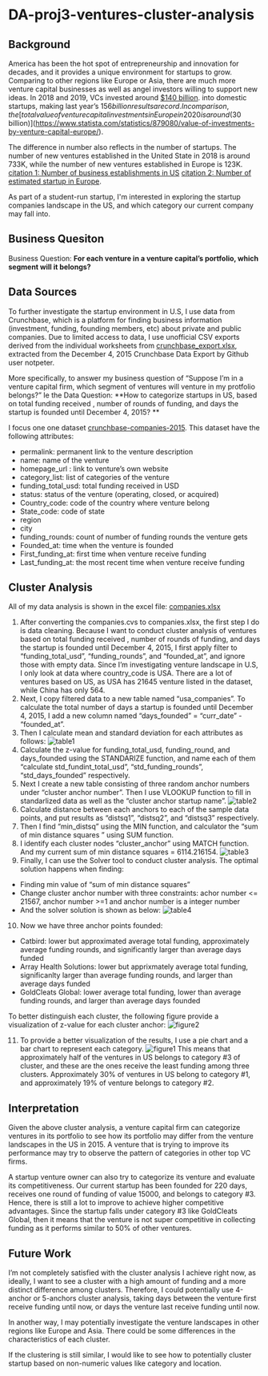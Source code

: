 # DA-proj3-ventures-cluster-analysis

## Background 
America has been the hot spot of entrepreneurship and innovation for decades, and it provides a unique environment for startups to grow. Comparing to other regions like Europe or Asia, there are much more venture capital businesses as well as angel investors willing to support new ideas. In 2018 and 2019, VCs invested around [$140 billion](https://techcrunch.com/2021/01/19/in-2020-vcs-invested-428m-into-us-based-startups-every-day/#:~:text=In%202018%20and%202019%2C%20VCs,and%20later%2Dstage%20in%20focus). into domestic startups, making last year’s $156 billion results a record. In comparison, the [total value of venture capital investments in Europe in 2020 is around (30$ billion)](https://www.statista.com/statistics/879080/value-of-investments-by-venture-capital-europe/). 

The difference in number also reflects in the number of startups. The number of new ventures established in the United State in 2018 is around 733K, while the number of new ventures established in Europe is 123K. [citation 1: Number of business establishments in US](https://www.statista.com/statistics/235494/new-entrepreneurial-businesses-in-the-us/) [citation 2: Number of estimated startup in Europe](https://medium.com/glassdollar/estimating-the-number-of-startups-in-europe-5d28286307f8). 

As part of a student-run startup, I'm interested in exploring the startup companies landscape in the US, and which category our current company may fall into. 

## Business Quesiton 
Business Question: __For each venture in a venture capital’s portfolio, which segment will it belongs?__

## Data Sources 
To further investigate the startup environment in U.S, I use data from Crunchbase, which is a platform for finding business information (investment, funding, founding members, etc) about private and public companies. Due to limited access to data, I use unofficial CSV exports derived from the individual worksheets from [crunchbase_export.xlsx](https://github.com/notpeter/crunchbase-data), extracted from the December 4, 2015 Crunchbase Data Export by Github user notpeter. 

More specifically, to answer my business question of “Suppose I’m in a venture capital firm, which segment of ventures will venture in my protfolio belongs?”
Ie the Data Question: **How to categorize startups in US, based on total funding received , number of rounds of funding, and days the startup is founded until December 4, 2015? ** 

 I focus one one dataset [crunchbase-companies-2015](https://github.com/sophiaxuu/DA-proj3-ventures-cluster-analysis/blob/main/companies.csv). This dataset have the following attributes: 
- permalink: permanent link to the venture description 
- name: name of the venture 
- homepage_url	: link to venture’s own website
- category_list: list of categories of the venture
- funding_total_usd: total funding received in USD 
- status: status of the venture (operating, closed, or acquired) 	
- Country_code: code of the country where venture belong
- State_code: code of state
- region	
- city	
- funding_rounds: count of number of funding rounds the venture gets
- Founded_at: time when the venture is founded 
- First_funding_at: first time when venture receive funding
- Last_funding_at: the most recent time when venture receive funding

## Cluster Analysis 
All of my data analysis is shown in the excel file: [companies.xlsx](https://github.com/sophiaxuu/DA-proj3-ventures-cluster-analysis/blob/main/companies.xlsx)

1. After converting the companies.cvs to companies.xlsx, the first step I do is data cleaning. Because I want to conduct cluster analysis of ventures based on total funding received , number of rounds of funding, and days the startup is founded until December 4, 2015, I first apply filter to “funding_total_usd”, “funding_rounds”, and “founded_at”, and ignore those with empty data. Since I’m investigating venture landscape in U.S, I only look at data where country_code is USA. There are a lot of ventures based on US, as USA has 21645 venture listed in the dataset, while China has only 564.  
2. Next, I copy filtered data to a new table named “usa_companies”. To calculate the total number of days a startup is founded until December 4, 2015, I add a new column named “days_founded” = “curr_date” - “founded_at”. 
3. Then I calculate mean and standard deviation for each attributes as follows: ![table1](https://github.com/sophiaxuu/DA-proj3-ventures-cluster-analysis/blob/main/table1.png)
4. Calculate the z-value for funding_total_usd, funding_round, and days_founded using the STANDARIZE function, and name each of them “calculate std_fundint_total_usd”, “std_funding_rounds”, “std_days_founded” respectively. 
5. Next I create a new table consisting of three random anchor numbers under “cluster anchor number”. Then I use VLOOKUP function to fill in standarlized data as well as the “cluster anchor startup name”. ![table2](https://github.com/sophiaxuu/DA-proj3-ventures-cluster-analysis/blob/main/table2.png)
6. Calculate distance between each anchors to each of the sample data points, and put results as “distsq1”, “distsq2”, and “distsq3” respectively.
7. Then I find “min_distsq” using the MIN function, and calculator the “sum of min distance squares ” using SUM function.
8. I identify each cluster nodes “cluster_anchor” using MATCH function. And my current sum of min distance squares = 6114.216154. ![table3](https://github.com/sophiaxuu/DA-proj3-ventures-cluster-analysis/blob/main/table3.png)
9. Finally, I can use the Solver tool to conduct cluster analysis. The optimal solution happens when finding: 
* Finding min value of “sum of min distance squares” 
* Change cluster anchor number with three constraints: achor number <= 21567, anchor number >=1 and anchor number is a integer number 
* And the solver solution is shown as below: 
![table4](https://github.com/sophiaxuu/DA-proj3-ventures-cluster-analysis/blob/main/table4.png)
10. Now we have three anchor points founded: 
* Catbird: lower but approximated average total funding, approximately average funding rounds, and significantly larger than average days funded 
* Array Health Solutions: lower but apprixmately average total funding, significanlty larger than average funding rounds, and larger than average days funded
* GoldCleats Global: lower average total funding, lower than average funding rounds, and larger than average days founded

To better distinguish each cluster, the following figure provide a visualization of z-value for each cluster anchor: 
![figure2](https://github.com/sophiaxuu/DA-proj3-ventures-cluster-analysis/blob/main/fig2.png)


11. To provide a better visualization of the results, I use a pie chart and a bar chart to represent each category. ![figure1](https://github.com/sophiaxuu/DA-proj3-ventures-cluster-analysis/blob/main/fig1.png)
This means that approximately half of the ventures in US belongs to category #3 of cluster, and these are the ones receive the least funding among three clusters. Approximately 30% of ventures in US belong to category #1, and approximately 19% of venture belongs to category #2.

## Interpretation 
Given the above cluster analysis, a venture capital firm can categorize ventures in its portfolio to see how its portfolio may differ from the venture landscapes in the US in 2015. A venture that is trying to improve its performance may try to observe the pattern of categories in other top VC firms. 

A startup venture owner can also try to categorize its venture and evaluate its competitiveness. Our current startup has been founded for 220 days, receives one round of funding of value 15000, and belongs to category #3. Hence, there is still a lot to improve to achieve higher competitive advantages. Since the startup falls under category #3 like GoldCleats Global, then it means that the venture is not super competitive in collecting funding as it performs similar to 50% of other ventures. 

## Future Work 
I’m not completely satisfied with the cluster analysis I achieve right now, as ideally, I want to see a cluster with a high amount of funding and a more distinct difference among clusters. Therefore, I could potentially use 4-anchor or 5-anchors cluster analysis, taking days between the venture first receive funding until now, or days the venture last receive funding until now. 

In another way, I may potentially investigate the venture landscapes in other regions like Europe and Asia. There could be some differences in the characteristics of each cluster. 

If the clustering is still similar, I would like to see how to potentially cluster startup based on non-numeric values like category and location. 


